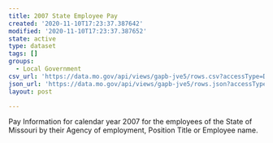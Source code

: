 ```yaml
---
title: 2007 State Employee Pay
created: '2020-11-10T17:23:37.387642'
modified: '2020-11-10T17:23:37.387652'
state: active
type: dataset
tags: []
groups:
  - Local Government
csv_url: 'https://data.mo.gov/api/views/gapb-jve5/rows.csv?accessType=DOWNLOAD'
json_url: 'https://data.mo.gov/api/views/gapb-jve5/rows.json?accessType=DOWNLOAD'
layout: post

---
```

Pay Information for calendar year 2007 for the employees of the State of Missouri by their Agency of employment, Position Title or Employee name.
